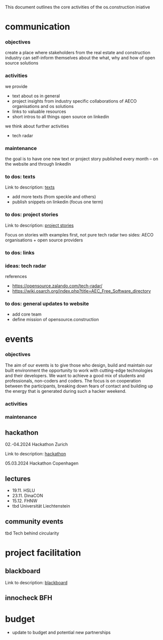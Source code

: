This document outlines the core activities of the os.construction iniative


# communication

### objectives
create a place where stakeholders from the real estate and construction industry can self-inform themselves about the what, why and how of open source solutions

### activities
we provide 
- text about os in general
- project insights from industry specific collaborations of AECO organisations and os solutions
- links to valuable resources
- short intros to all things open source on linkedin

we think about further activities
- tech radar

### maintenance
the goal is to have one new text or project story published every month – on the website and through linkedIn



### to dos: texts
Link to description: [texts](descriptions/texts.md)

- add more texts (from speckle and others)
- publish snippets on linkedin (focus one term)



### to dos: project stories
Link to description: [project stories](descriptions/project-stories.md)

Focus on stories with examples first, not pure tech radar
two sides: AECO organisations + open source providers

### to dos: links


### ideas: tech radar
references
- https://opensource.zalando.com/tech-radar/
- https://wiki.osarch.org/index.php?title=AEC_Free_Software_directory

### to dos: general updates to website
- add core team
- define mission of opensource.construction 



# events
### objectives
The aim of our events is to give those who design, build and maintain our built environment the opportunity to work with cutting-edge technologies and their developers. We want to achieve a good mix of students and professionals, non-coders and coders. The focus is on cooperation between the participants, breaking down fears of contact and building up the energy that is generated during such a hacker weekend.
### activities

### maintenance

## hackathon

02.-04.2024 Hackathon Zurich 

Link to description: [hackathon](descriptions/hackathon.md)

05.03.2024 Hackathon Copenhagen

## lectures
- 19.11. HSLU
- 23.11. DinaCON
- 15.12. FHNW
- tbd Universität Liechtenstein

## community events
tbd Tech behind circularity



# project facilitation

## blackboard
Link to description: [blackboard](descriptions/blackboard.md)

## innocheck BFH

# budget

- update to budget and potential new partnerships
